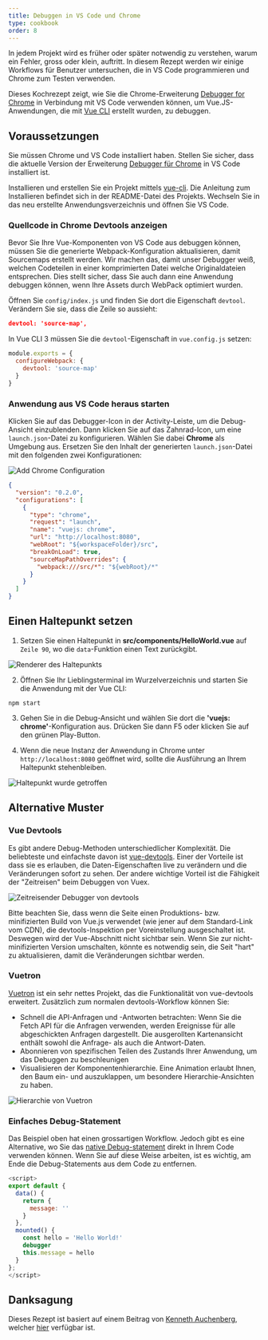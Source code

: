 ```yaml
---
title: Debuggen in VS Code und Chrome
type: cookbook
order: 8
---
```


In jedem Projekt wird es früher oder später notwendig zu verstehen, warum ein Fehler, gross oder klein, auftritt. In diesem Rezept werden wir einige Workflows für Benutzer untersuchen, die in VS Code programmieren und Chrome zum Testen verwenden.

Dieses Kochrezept zeigt, wie Sie die Chrome-Erweiterung [Debugger for Chrome](https://github.com/Microsoft/VSCode-chrome-debug) in Verbindung mit VS Code verwenden können, um Vue.JS-Anwendungen, die mit [Vue CLI](https://github.com/vuejs/vue-cli) erstellt wurden, zu debuggen.

## Voraussetzungen

Sie müssen Chrome und VS Code installiert haben. Stellen Sie sicher, dass die aktuelle Version der Erweiterung [Debugger für Chrome](https://marketplace.visualstudio.com/items?itemName=msjsdiag.debugger-for-chrome) in VS Code installiert ist.

Installieren und erstellen Sie ein Projekt mittels [vue-cli](https://github.com/vuejs/vue-cli). Die Anleitung zum Installieren befindet sich in der README-Datei des Projekts. Wechseln Sie in das neu erstellte Anwendungsverzeichnis und öffnen Sie VS Code.

### Quellcode in Chrome Devtools anzeigen

Bevor Sie Ihre Vue-Komponenten von VS Code aus debuggen können, müssen Sie die generierte Webpack-Konfiguration aktualisieren, damit Sourcemaps erstellt werden. Wir machen das, damit unser Debugger weiß, welchen Codeteilen in einer komprimierten Datei welche Originaldateien entsprechen. Dies stellt sicher, dass Sie auch dann eine Anwendung debuggen können, wenn Ihre Assets durch WebPack optimiert wurden.

Öffnen Sie `config/index.js` und finden Sie dort die Eigenschaft `devtool`. Verändern Sie sie, dass die Zeile so aussieht:

```json
devtool: 'source-map',
```

In Vue CLI 3 müssen Sie die `devtool`-Eigenschaft in `vue.config.js` setzen:

```js
module.exports = {
  configureWebpack: {
    devtool: 'source-map'
  }
}
```

### Anwendung aus VS Code heraus starten

Klicken Sie auf das Debugger-Icon in der Activity-Leiste, um die Debug-Ansicht einzublenden. Dann klicken Sie auf das Zahnrad-Icon, um eine `launch.json`-Datei zu konfigurieren. Wählen Sie dabei **Chrome** als Umgebung aus. Ersetzen Sie den Inhalt der generierten `launch.json`-Datei mit den folgenden zwei Konfigurationen:

![Add Chrome Configuration](/images/config_add.png)

```json
{
  "version": "0.2.0",
  "configurations": [
    {
      "type": "chrome",
      "request": "launch",
      "name": "vuejs: chrome",
      "url": "http://localhost:8080",
      "webRoot": "${workspaceFolder}/src",
      "breakOnLoad": true,
      "sourceMapPathOverrides": {
        "webpack:///src/*": "${webRoot}/*"
      }
    }
  ]
}
```

## Einen Haltepunkt setzen

1.  Setzen Sie einen Haltepunkt in **src/components/HelloWorld.vue** auf `Zeile 90`, wo die `data`-Funktion einen Text zurückgibt.

  ![Renderer des Haltepunkts](/images/breakpoint_set.png)

2.  Öffnen Sie Ihr Lieblingsterminal im Wurzelverzeichnis und starten Sie die Anwendung mit der Vue CLI:

  ```
  npm start
  ```

3.  Gehen Sie in die Debug-Ansicht und wählen Sie dort die **'vuejs: chrome'**-Konfiguration aus. Drücken Sie dann F5 oder klicken Sie auf den grünen Play-Button.

4.  Wenn die neue Instanz der Anwendung in Chrome unter `http://localhost:8080` geöffnet wird, sollte die Ausführung an Ihrem Haltepunkt stehenbleiben.

  ![Haltepunkt wurde getroffen](/images/breakpoint_hit.png)

## Alternative Muster

### Vue Devtools

Es gibt andere Debug-Methoden unterschiedlicher Komplexität. Die beliebteste und einfachste davon ist [vue-devtools](https://chrome.google.com/webstore/detail/vuejs-devtools/nhdogjmejiglipccpnnnanhbledajbpd). Einer der Vorteile ist dass sie es erlauben, die Daten-Eigenschaften live zu verändern und die Veränderungen sofort zu sehen. Der andere wichtige Vorteil ist die Fähigkeit der "Zeitreisen" beim Debuggen von Vuex.

![Zeitreisender Debugger von devtools](/images/devtools-timetravel.gif)

<p class="tip">Bitte beachten Sie, dass wenn die Seite einen Produktions- bzw. minifizierten Build von Vue.js verwendet (wie jener auf dem Standard-Link vom CDN), die devtools-Inspektion per Voreinstellung ausgeschaltet ist. Deswegen wird der Vue-Abschnitt nicht sichtbar sein. Wenn Sie zur nicht-minifizierten Version umschalten, könnte es notwendig sein, die Seit "hart" zu aktualisieren, damit die Veränderungen sichtbar werden.</p>

### Vuetron

[Vuetron](http://vuetron.io/) ist ein sehr nettes Projekt, das die Funktionalität von vue-devtools erweitert. Zusätzlich zum normalen devtools-Workflow können Sie:

* Schnell die API-Anfragen und -Antworten betrachten: Wenn Sie die Fetch API für die Anfragen verwenden, werden Ereignisse für alle abgeschickten Anfragen dargestellt. Die ausgerollten Kartenansicht enthält sowohl die Anfrage- als auch die Antwort-Daten.
* Abonnieren von spezifischen Teilen des Zustands Ihrer Anwendung, um das Debuggen zu beschleunigen
* Visualisieren der Komponentenhierarchie. Eine Animation erlaubt Ihnen, den Baum ein- und auszuklappen, um besondere Hierarchie-Ansichten zu haben.

![Hierarchie von Vuetron](/images/vuetron-heirarchy.gif)

### Einfaches Debug-Statement

Das Beispiel oben hat einen grossartigen Workflow. Jedoch gibt es eine Alternative, wo Sie das [native Debug-statement](https://developer.mozilla.org/en-US/docs/Web/JavaScript/Reference/Statements/debugger) direkt in Ihrem Code verwenden können. Wenn Sie auf diese Weise arbeiten, ist es wichtig, am Ende die Debug-Statements aus dem Code zu entfernen.

```js
<script>
export default {
  data() {
    return {
      message: ''
    }
  },
  mounted() {
    const hello = 'Hello World!'
    debugger
    this.message = hello
  }
};
</script>
```

## Danksagung

Dieses Rezept ist basiert auf einem Beitrag von [Kenneth Auchenberg](https://twitter.com/auchenberg), welcher [hier](https://github.com/Microsoft/VSCode-recipes/tree/master/vuejs-cli) verfügbar ist.
